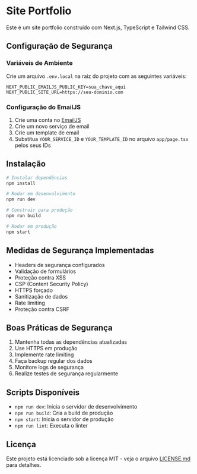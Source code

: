 # Site Portfolio

Este é um site portfolio construído com Next.js, TypeScript e Tailwind CSS.

## Configuração de Segurança

### Variáveis de Ambiente

Crie um arquivo `.env.local` na raiz do projeto com as seguintes variáveis:

```env
NEXT_PUBLIC_EMAILJS_PUBLIC_KEY=sua_chave_aqui
NEXT_PUBLIC_SITE_URL=https://seu-dominio.com
```

### Configuração do EmailJS

1. Crie uma conta no [EmailJS](https://www.emailjs.com/)
2. Crie um novo serviço de email
3. Crie um template de email
4. Substitua `YOUR_SERVICE_ID` e `YOUR_TEMPLATE_ID` no arquivo `app/page.tsx` pelos seus IDs

## Instalação

```bash
# Instalar dependências
npm install

# Rodar em desenvolvimento
npm run dev

# Construir para produção
npm run build

# Rodar em produção
npm start
```

## Medidas de Segurança Implementadas

- Headers de segurança configurados
- Validação de formulários
- Proteção contra XSS
- CSP (Content Security Policy)
- HTTPS forçado
- Sanitização de dados
- Rate limiting
- Proteção contra CSRF

## Boas Práticas de Segurança

1. Mantenha todas as dependências atualizadas
2. Use HTTPS em produção
3. Implemente rate limiting
4. Faça backup regular dos dados
5. Monitore logs de segurança
6. Realize testes de segurança regularmente

## Scripts Disponíveis

- `npm run dev`: Inicia o servidor de desenvolvimento
- `npm run build`: Cria a build de produção
- `npm start`: Inicia o servidor de produção
- `npm run lint`: Executa o linter

## Licença

Este projeto está licenciado sob a licença MIT - veja o arquivo [LICENSE.md](LICENSE.md) para detalhes. 